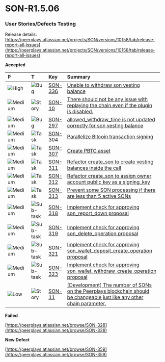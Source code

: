 # SON-R1.5.06

### **User Stories/Defects Testing** <a id="SON-FEB18-FEB28-Peerplays-Release0.3Build2-UserStories/DefectsTesting"></a>

Release details: [https://peerplays.atlassian.net/projects/SON/versions/10158/tab/release-report-all-issues](https://peerplays.atlassian.net/projects/SON/versions/10158/tab/release-report-all-issues)

**Accepted**

| P | T | Key | Summary | Status |
| :--- | :--- | :--- | :--- | :--- |
| ![High](https://peerplays.atlassian.net/images/icons/priorities/high.svg) | ![Bug](https://peerplays.atlassian.net/secure/viewavatar?size=medium&avatarId=10303&avatarType=issuetype) | [SON-336](https://peerplays.atlassian.net/browse/SON-336) | [Unable to withdraw son vesting balance](https://peerplays.atlassian.net/browse/SON-336) | DONE |
| ![Medium](https://peerplays.atlassian.net/images/icons/priorities/medium.svg) | ![Story](https://peerplays.atlassian.net/secure/viewavatar?size=medium&avatarId=10315&avatarType=issuetype) | [SON-10](https://peerplays.atlassian.net/browse/SON-10) | [There should not be any issue with replaying the chain even if the plugin is disabled.](https://peerplays.atlassian.net/browse/SON-10) | DONE |
| ![Medium](https://peerplays.atlassian.net/images/icons/priorities/medium.svg) | ![Bug](https://peerplays.atlassian.net/secure/viewavatar?size=medium&avatarId=10303&avatarType=issuetype) | [SON-297](https://peerplays.atlassian.net/browse/SON-297) | [allowed\_withdraw\_time is not updated correctly for son vesting balance](https://peerplays.atlassian.net/browse/SON-297) | DONE |
| ![Medium](https://peerplays.atlassian.net/images/icons/priorities/medium.svg) | ![Task](https://peerplays.atlassian.net/secure/viewavatar?size=medium&avatarId=10318&avatarType=issuetype) | [SON-304](https://peerplays.atlassian.net/browse/SON-304) | [Parallelize Bitcoin transaction signing](https://peerplays.atlassian.net/browse/SON-304) | DONE |
| ![Medium](https://peerplays.atlassian.net/images/icons/priorities/medium.svg) | ![Task](https://peerplays.atlassian.net/secure/viewavatar?size=medium&avatarId=10318&avatarType=issuetype) | [SON-307](https://peerplays.atlassian.net/browse/SON-307) | [Create PBTC asset](https://peerplays.atlassian.net/browse/SON-307) | DONE |
| ![Medium](https://peerplays.atlassian.net/images/icons/priorities/medium.svg) | ![Task](https://peerplays.atlassian.net/secure/viewavatar?size=medium&avatarId=10318&avatarType=issuetype) | [SON-311](https://peerplays.atlassian.net/browse/SON-311) | [Refactor create\_son to create vesting balances inside the call](https://peerplays.atlassian.net/browse/SON-311) | DONE |
| ![Medium](https://peerplays.atlassian.net/images/icons/priorities/medium.svg) | ![Task](https://peerplays.atlassian.net/secure/viewavatar?size=medium&avatarId=10318&avatarType=issuetype) | [SON-312](https://peerplays.atlassian.net/browse/SON-312) | [Refactor create\_son to assign owner account public key as a signing\_key](https://peerplays.atlassian.net/browse/SON-312) | DONE |
| ![Medium](https://peerplays.atlassian.net/images/icons/priorities/medium.svg) | ![Task](https://peerplays.atlassian.net/secure/viewavatar?size=medium&avatarId=10318&avatarType=issuetype) | [SON-313](https://peerplays.atlassian.net/browse/SON-313) | [Prevent some SON processing if there are less than 5 active SONs](https://peerplays.atlassian.net/browse/SON-313) | DONE |
| ![Medium](https://peerplays.atlassian.net/images/icons/priorities/medium.svg) | ![Sub-task](https://peerplays.atlassian.net/secure/viewavatar?size=medium&avatarId=10316&avatarType=issuetype) | [SON-318](https://peerplays.atlassian.net/browse/SON-318) | [Implement check for approving son\_report\_down proposal](https://peerplays.atlassian.net/browse/SON-318) | DONE |
| ![Medium](https://peerplays.atlassian.net/images/icons/priorities/medium.svg) | ![Sub-task](https://peerplays.atlassian.net/secure/viewavatar?size=medium&avatarId=10316&avatarType=issuetype) | [SON-319](https://peerplays.atlassian.net/browse/SON-319) | [Implement check for approving son\_delete\_operation proposal](https://peerplays.atlassian.net/browse/SON-319) | DONE |
| ![Medium](https://peerplays.atlassian.net/images/icons/priorities/medium.svg) | ![Sub-task](https://peerplays.atlassian.net/secure/viewavatar?size=medium&avatarId=10316&avatarType=issuetype) | [SON-321](https://peerplays.atlassian.net/browse/SON-321) | [Implement check for approving son\_wallet\_deposit\_create\_operation proposal](https://peerplays.atlassian.net/browse/SON-321) | DONE |
| ![Medium](https://peerplays.atlassian.net/images/icons/priorities/medium.svg) | ![Sub-task](https://peerplays.atlassian.net/secure/viewavatar?size=medium&avatarId=10316&avatarType=issuetype) | [SON-323](https://peerplays.atlassian.net/browse/SON-323) | [Implement check for approving son\_wallet\_withdraw\_create\_operation proposal](https://peerplays.atlassian.net/browse/SON-323) | DONE |
| ![Low](https://peerplays.atlassian.net/images/icons/priorities/low.svg) | ![Story](https://peerplays.atlassian.net/secure/viewavatar?size=medium&avatarId=10315&avatarType=issuetype) | [SON-11](https://peerplays.atlassian.net/browse/SON-11) | [\[Development\] The number of SONs on the Peerplays blockchain should be changeable just like any other chain parameter.](https://peerplays.atlassian.net/browse/SON-11) | DONE |

**Failed**

[https://peerplays.atlassian.net/browse/SON-328](https://peerplays.atlassian.net/browse/SON-328)

**New Defect**

[https://peerplays.atlassian.net/browse/SON-359](https://peerplays.atlassian.net/browse/SON-359)

